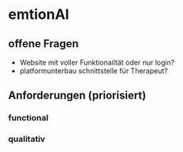 # emtionAl

## offene Fragen
- Website mit voller Funktionailtät oder nur login?
- platformunterbau schnittstelle für Therapeut?

## Anforderungen (priorisiert)

### functional

### qualitativ